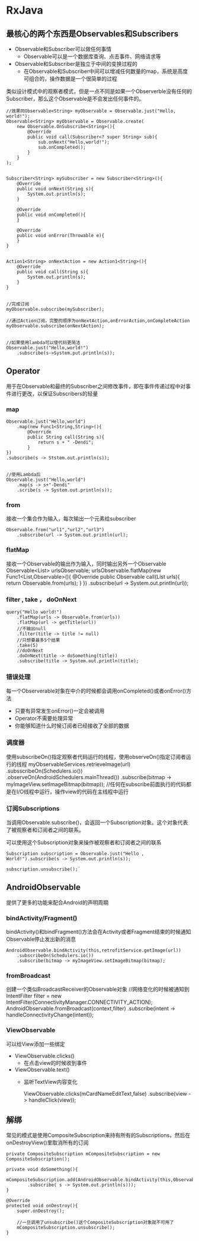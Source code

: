 # RxJava #

## 最核心的两个东西是Observables和Subscribers ##

- Observable和Subscriber可以做任何事情
  - Observable可以是一个数据库查询、点击事件、网络请求等
- Observable和Subscriber是独立于中间的变换过程的
  - 在Observable和Subscriber中间可以增减任何数量的map，系统是高度可组合的，操作数据是一个很简单的过程

类似设计模式中的观察者模式，但是一点不同是如果一个Observerble没有任何的Subscriber，那么这个Observable是不会发出任何事件的。


	//效果同Observable<String> myObservable = Observable.just("Hello, world!"); 
	Observable<String> myObservable = Observable.create(
		new Observable.OnSubscribe<String>(){
			@Override
			public void call(Subscriber<? super String> sub){
				sub.onNext("Hello,world!");
				sub.onCompleted();
			}
		}
	);


	Subscriber<String> mySubscriber = new Subscriber<String>(){
		@Override
		public void onNext(String s){
			System.out.println(s);
		}
	
		@Override
		public void onCompleted(){
		}
	
		@Override
		public void onError(Throwable e){
		}
	}


	Action1<String> onNextAction = new Action1<String>(){
		@Override
		public void call(String s){
			System.out.println(s);
		}
	}


	//完成订阅
	myObservable.subscribe(mySubscriber);
	
	//通过Action订阅，完整的顺序为onNextAction,onErrorAction,onCompleteAction
	myObservable.subscribe(onNextAction);


	//如果使用lambda可以使代码更简洁
	Observable.just("Hello,world!")
		.subscribe(s->System.put.println(s));

## Operator ##
用于在Observable和最终的Subscriber之间修改事件，即在事件传递过程中对事件进行更改，以保证Subscribers的轻量

### map ###
    Observable.just("Hello,world")
    	.map(new Func1<String,String>(){
    		@Override
    		public String call(String s){
    			return s + " -Dendi";
    		}
    })
    .subscribe(s -> Ststem.out.println(s));


	//使用Lambda后
	Observable.just("Hello,world")
		.map(s -> s+"-Dendi"
		.scribe(s -> System.out.println(s));


### from ###
接收一个集合作为输入，每次输出一个元素给subscriber

    Observable.from("url1","url2","url3")
    	.subscribe(url -> System.out.println(url);

### flatMap ###
接收一个Observable的输出作为输入，同时输出另外一个Observable
    Observable<List<String>> urlsObservable;
    urlsObservable.flatMap(new Func1<List<String>,Observable<String>>(){
    	@Override
    	public Observable<String> call(List<String> urls){
    		return Observable.from(urls);
    	}
    })
    .subscribe(url -> System.out.println(url));

### filter , take ， doOnNext ###
	query("Hello world!")
		.flatMap(urls -> Observable.from(urls))
		.flatMap(url -> getTitle(url))
		//不输出null
		.filter(title -> title != null)
		//只想要最多5个结果
		.take(5)
		//doOnNext
		.doOnNext(title -> doSomething(title))
		.subscribe(title -> System.out.println(title);

### 错误处理 ###

每一个Observerable对象在中介的时候都会调用onCompleted()或者onError()方法
- 只要有异常发生onError()一定会被调用
- Operator不需要处理异常
- 你能够知道什么时候订阅者已经接收了全部的数据

### 调度器 ###

使用subscribeOn()指定观察者代码运行的线程，使用observeOn()指定订阅者运行的线程
    myObservableServices.retrieveImage(url)
    	.subsscribeOn(Schedulers.io())
    	.observeOn(AndroidSchedulers.mainThread())
    	.subscribe(bitmap -> myImageView.setImageBitmap(bitmap));
    //任何在subscribe前面执行的代码都是在I/O线程中运行，操作view的代码在主线程中运行

### 订阅Subscriptions ###

当调用Observable.subscribe()，会返回一个Subscription对象。这个对象代表了被观察者和订阅者之间的联系。

可以使用这个Subscription对象来操作被观察者和订阅者之间的联系

    Subscription subscription = Observable.just("Hello , World!").subscribe(s -> System.out.println(s));

	subscription.unsubscribe();`

## AndroidObservable ##
提供了更多的功能来配合Android的声明周期

### bindActivity/Fragment()  ###
bindActivity()和bindFragment()方法会在Activity或者Fragment结束的时候通知Observable停止发出新的消息

	AndroidObservable.bindActivity(this,retrofitService.getImage(url))
		.subscribeOn(Schedulers.io())
		.subscribe(bitmap -> myImageView.setImageBitmap(bitmap);

### fromBroadcast ###
创建一个类似BroadcastReceiver的Observable对象
	//网络变化的时候被通知到
	IntentFilter filter = new IntentFilter(ConnectivityManager.CONNECTIVITY_ACTION);
	AndroidObservable.fromBroadcast(context,filter)
		.subscribe(intent -> handleConnectivityChange(intent));

### ViewObservable ###
可以给View添加一些绑定
- ViewObservable.clicks()
  - 在点击view的时候收到事件
- ViewObservable.text()
  - 监听TextView内容变化

    ViewObservable.clicks(mCardNameEditText,false)
    .subscribe(view -> handleClick(view));

## 解绑 ##

常见的模式是使用CompositeSubscription来持有所有的Subscriptions，然后在onDestroyView()里取消所有的订阅

    private CompositeSubscription mCompositeSubscription = new CompositeSubscription();

	private void doSomething(){
		mCompositeSubscription.add(AndroidObservable.bindActivity(this,Observable.just("Hello,World!"))
			.subscribe( s -> System.out.println(s)));
	}
	
	@Override
	protected void onDestroy(){
		super.onDestroy();
	
		//一旦调用了unsubscribe()这个CompositeSubscription对象就不可用了
		mCompositeSubscription.unsubscribe();
	}